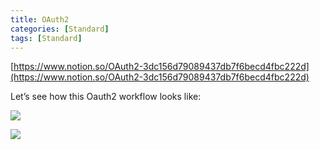 ```yaml
---
title: OAuth2
categories: [Standard]
tags: [Standard]
---
```


[https://www.notion.so/OAuth2-3dc156d79089437db7f6becd4fbc222d](https://www.notion.so/OAuth2-3dc156d79089437db7f6becd4fbc222d)


Let’s see how this Oauth2 workflow looks like:


![](https://prod-files-secure.s3.us-west-2.amazonaws.com/9960fb2a-b75e-4bea-a8f9-b00925db1215/3bce41e0-99e8-4ebd-9701-e2bc9cbb79a2/Untitled.png?X-Amz-Algorithm=AWS4-HMAC-SHA256&X-Amz-Content-Sha256=UNSIGNED-PAYLOAD&X-Amz-Credential=ASIAZI2LB466UCUQEW4K%2F20250722%2Fus-west-2%2Fs3%2Faws4_request&X-Amz-Date=20250722T202815Z&X-Amz-Expires=3600&X-Amz-Security-Token=IQoJb3JpZ2luX2VjENv%2F%2F%2F%2F%2F%2F%2F%2F%2F%2FwEaCXVzLXdlc3QtMiJIMEYCIQCiPLCcTgBA%2Fivg7RpMHJZDan%2FOzXVPIpmPGXqX7THUUAIhAKIztdNX%2Bb1U%2FpY4XB0%2BAOV9EZbnzDy4NeidM53oOUkYKogECPT%2F%2F%2F%2F%2F%2F%2F%2F%2F%2FwEQABoMNjM3NDIzMTgzODA1Igygp0QvOXVB7FsQcm4q3APGxuGzLj38slZUMltVKkglisebIGAjtiRQ1WKl8gXDVXyd4wPw%2FgcR83szlKrUuYbz1p8lhqfMMChMjAITFBr4Bu7vGDVMUjecOxri7MnjS7FsRIxfFmKDGtGJepNbRtrCJEgSbZRzwKVZB1qPHQs546YBGFygZcEzcRm8PYtWyqi3A%2BliN%2BgvY5%2FBLEZCLfsblNj6XrF39exLD%2Fi3KBZl5g5qI%2B2tvdFR%2FHE2jFgg9GX8DegwVufh0aPkuESl2e8CMVfGki7e9SQmml%2Fs8yizSCVOKYQ1%2BLQJbXydlEeYQreDOWR7I4RVjBQ2UtVzElZh8Y%2F5sGCpxvpwhJlwybxJ6Gr1PvJvkB27MZMtw4pOy4KgyAkoWuQdcYZgHiejO02qlqs5Vg43Lg3dzxRrlkP17janVR90%2BalrcP%2F3TvpBKOPGNUwCKD5jHSuI1VVQdDviy3jpm7vD3nC0oZu3STCezoWE%2FmqO8T1BTxVa3Ut4kmwnQzwgMn55jpB2nGj8yT9Tai4DsKf6hmLShbtArGmimJcDiv3PHPENMUauvlAhjJSVMiIae1OeODN7wkpc8pFA19gM8op%2Fe%2B5NchqfVtLtijV0mAMJSP7vL%2FJ9zEIn0%2FsVT%2Bm8xcRAw8x5dDDxu%2F%2FDBjqkAWrrlRnBM0yWU8AorQzo4cXegMseW6bW4OX0KBcnM8MwGqdo60vVYV2skQSiBeMvoBWhmyABcYcoENiyXnIrild9UF0ULrPFNBtA%2BHQWFNS%2FbmCb6Ddlvgq7qSIFrmJO%2Flcd%2BppSp3WoPRfvNDOGNvP8sxeYezp1vg5GOTx4W2AyUWvTHnmgF57ezWZshNWbCLImx0tusHX8kQzty0icrObRqJX6&X-Amz-Signature=a82c84f307f5807657e4a20f0c1dad879079d823edf514788e1bd5e70109d5a7&X-Amz-SignedHeaders=host&x-amz-checksum-mode=ENABLED&x-id=GetObject)


![](https://prod-files-secure.s3.us-west-2.amazonaws.com/9960fb2a-b75e-4bea-a8f9-b00925db1215/27d32b66-de43-41de-80f7-7edb81d1190f/Untitled.png?X-Amz-Algorithm=AWS4-HMAC-SHA256&X-Amz-Content-Sha256=UNSIGNED-PAYLOAD&X-Amz-Credential=ASIAZI2LB466UCUQEW4K%2F20250722%2Fus-west-2%2Fs3%2Faws4_request&X-Amz-Date=20250722T202815Z&X-Amz-Expires=3600&X-Amz-Security-Token=IQoJb3JpZ2luX2VjENv%2F%2F%2F%2F%2F%2F%2F%2F%2F%2FwEaCXVzLXdlc3QtMiJIMEYCIQCiPLCcTgBA%2Fivg7RpMHJZDan%2FOzXVPIpmPGXqX7THUUAIhAKIztdNX%2Bb1U%2FpY4XB0%2BAOV9EZbnzDy4NeidM53oOUkYKogECPT%2F%2F%2F%2F%2F%2F%2F%2F%2F%2FwEQABoMNjM3NDIzMTgzODA1Igygp0QvOXVB7FsQcm4q3APGxuGzLj38slZUMltVKkglisebIGAjtiRQ1WKl8gXDVXyd4wPw%2FgcR83szlKrUuYbz1p8lhqfMMChMjAITFBr4Bu7vGDVMUjecOxri7MnjS7FsRIxfFmKDGtGJepNbRtrCJEgSbZRzwKVZB1qPHQs546YBGFygZcEzcRm8PYtWyqi3A%2BliN%2BgvY5%2FBLEZCLfsblNj6XrF39exLD%2Fi3KBZl5g5qI%2B2tvdFR%2FHE2jFgg9GX8DegwVufh0aPkuESl2e8CMVfGki7e9SQmml%2Fs8yizSCVOKYQ1%2BLQJbXydlEeYQreDOWR7I4RVjBQ2UtVzElZh8Y%2F5sGCpxvpwhJlwybxJ6Gr1PvJvkB27MZMtw4pOy4KgyAkoWuQdcYZgHiejO02qlqs5Vg43Lg3dzxRrlkP17janVR90%2BalrcP%2F3TvpBKOPGNUwCKD5jHSuI1VVQdDviy3jpm7vD3nC0oZu3STCezoWE%2FmqO8T1BTxVa3Ut4kmwnQzwgMn55jpB2nGj8yT9Tai4DsKf6hmLShbtArGmimJcDiv3PHPENMUauvlAhjJSVMiIae1OeODN7wkpc8pFA19gM8op%2Fe%2B5NchqfVtLtijV0mAMJSP7vL%2FJ9zEIn0%2FsVT%2Bm8xcRAw8x5dDDxu%2F%2FDBjqkAWrrlRnBM0yWU8AorQzo4cXegMseW6bW4OX0KBcnM8MwGqdo60vVYV2skQSiBeMvoBWhmyABcYcoENiyXnIrild9UF0ULrPFNBtA%2BHQWFNS%2FbmCb6Ddlvgq7qSIFrmJO%2Flcd%2BppSp3WoPRfvNDOGNvP8sxeYezp1vg5GOTx4W2AyUWvTHnmgF57ezWZshNWbCLImx0tusHX8kQzty0icrObRqJX6&X-Amz-Signature=2e895912d8caa3e90596d98ac1b4342261cc44659b26f2f0232e99f620d485e8&X-Amz-SignedHeaders=host&x-amz-checksum-mode=ENABLED&x-id=GetObject)


